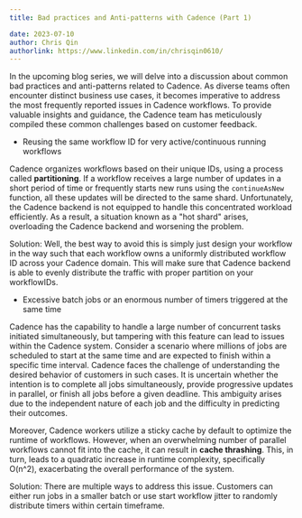 ```yaml
---
title: Bad practices and Anti-patterns with Cadence (Part 1)

date: 2023-07-10
author: Chris Qin
authorlink: https://www.linkedin.com/in/chrisqin0610/
---
```


In the upcoming blog series, we will delve into a discussion about common bad practices and anti-patterns related to Cadence. As diverse teams often encounter distinct business use cases, it becomes imperative to address the most frequently reported issues in Cadence workflows. To provide valuable insights and guidance, the Cadence team has meticulously compiled these common challenges based on customer feedback.

* Reusing the same workflow ID for very active/continuous running workflows

Cadence organizes workflows based on their unique IDs, using a process called <b>partitioning</b>. If a workflow receives a large number of updates in a short period of time or frequently starts new runs using the `continueAsNew` function, all these updates will be directed to the same shard. Unfortunately, the Cadence backend is not equipped to handle this concentrated workload efficiently. As a result, a situation known as a "hot shard" arises, overloading the Cadence backend and worsening the problem.

Solution:
Well, the best way to avoid this is simply just design your workflow in the way such that each workflow owns a uniformly distributed workflow ID across your Cadence domain. This will make sure that Cadence backend is able to evenly distribute the traffic with proper partition on your workflowIDs.

* Excessive batch jobs or an enormous number of timers triggered at the same time

Cadence has the capability to handle a large number of concurrent tasks initiated simultaneously, but tampering with this feature can lead to issues within the Cadence system. Consider a scenario where millions of jobs are scheduled to start at the same time and are expected to finish within a specific time interval. Cadence faces the challenge of understanding the desired behavior of customers in such cases. It is uncertain whether the intention is to complete all jobs simultaneously, provide progressive updates in parallel, or finish all jobs before a given deadline. This ambiguity arises due to the independent nature of each job and the difficulty in predicting their outcomes.

Moreover, Cadence workers utilize a sticky cache by default to optimize the runtime of workflows. However, when an overwhelming number of parallel workflows cannot fit into the cache, it can result in <b>cache thrashing</b>. This, in turn, leads to a quadratic increase in runtime complexity, specifically O(n^2), exacerbating the overall performance of the system.

Solution:
There are multiple ways to address this issue. Customers can either run jobs in a smaller batch or use start workflow jitter to randomly distribute timers within certain timeframe. 